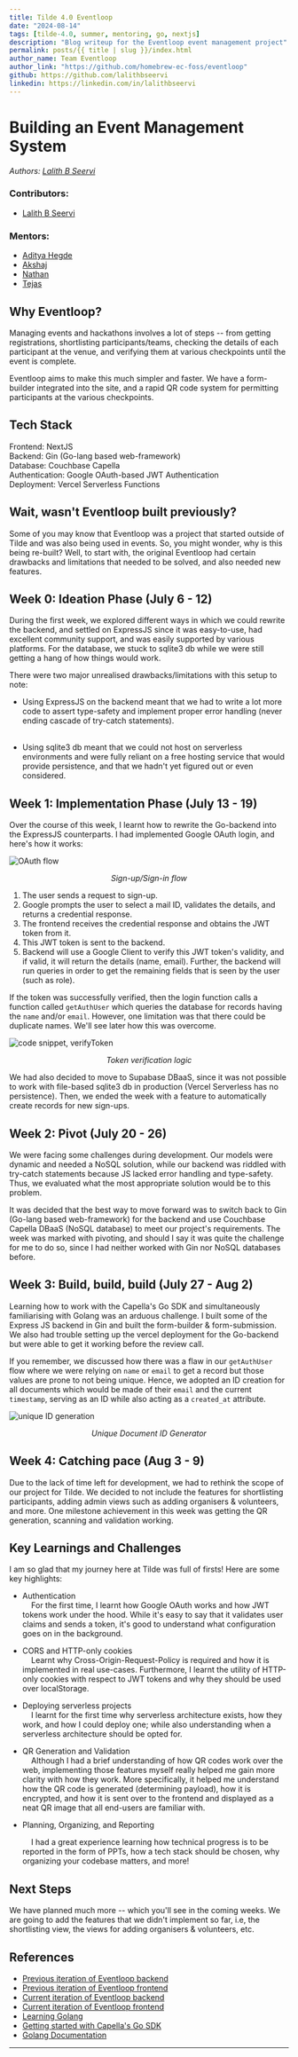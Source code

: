 ```yaml
---
title: Tilde 4.0 Eventloop
date: "2024-08-14"
tags: [tilde-4.0, summer, mentoring, go, nextjs]
description: "Blog writeup for the Eventloop event management project"
permalink: posts/{{ title | slug }}/index.html
author_name: Team Eventloop
author_link: "https://github.com/homebrew-ec-foss/eventloop"
github: https://github.com/lalithbseervi
linkedin: https://linkedin.com/in/lalithbseervi
---
```



# Building an Event Management System


_Authors: [Lalith B Seervi](https://github.com/lalithbseervi)_

### Contributors:
- [Lalith B Seervi](https://github.com/lalithbseervi)

### Mentors:
- [Aditya Hegde](https://github.com/bwaklog)
- [Akshaj](https://github.com/unhexate)
- [Nathan](https://github.com/polarhive)
- [Tejas](https://github.com/tejas-techstack)

## Why Eventloop?
Managing events and hackathons involves a lot of steps -- from getting registrations, shortlisting participants/teams, checking the details of each participant at the venue, and verifying them at various checkpoints until the event is complete.


Eventloop aims to make this much simpler and faster. We have a form-builder integrated into the site, and a rapid QR code system for permitting participants at the various checkpoints.


## Tech Stack
Frontend: NextJS<br>
Backend: Gin (Go-lang based web-framework)<br>
Database: Couchbase Capella<br>
Authentication: Google OAuth-based JWT Authentication<br>
Deployment: Vercel Serverless Functions


## Wait, wasn't Eventloop built previously?
Some of you may know that Eventloop was a project that started outside of Tilde and was also being used in events. So, you might wonder, why is this being re-built? Well, to start with, the original Eventloop had certain drawbacks and limitations that needed to be solved, and also needed new features.


## Week 0: Ideation Phase (July 6 - 12)
During the first week, we explored different ways in which we could rewrite the backend, and settled on ExpressJS since it was easy-to-use, had excellent community support, and was easily supported by various platforms. For the database, we stuck to sqlite3 db while we were still getting a hang of how things would work.


There were two major unrealised drawbacks/limitations with this setup to note:
- Using ExpressJS on the backend meant that we had to write a lot more code to assert type-safety and implement proper error handling (never ending cascade of try-catch statements).<p></p><br>
- Using sqlite3 db meant that we could not host on serverless environments and were fully reliant on a free hosting service that would provide persistence, and that we hadn't yet figured out or even considered.


## Week 1: Implementation Phase (July 13 - 19)
Over the course of this week, I learnt how to rewrite the Go-backend into the ExpressJS counterparts. I had implemented Google OAuth login, and here's how it works:

![OAuth flow](https://raw.githubusercontent.com/homebrew-ec-foss/homebrew-internethome/refs/heads/main/src/images/oAuthFlow.png)
<p style="text-align: center; margin-top: 0;"><em>Sign-up/Sign-in flow</em></p>

1. The user sends a request to sign-up.
2. Google prompts the user to select a mail ID, validates the details, and returns a credential response.
3. The frontend receives the credential response and obtains the JWT token from it.
4. This JWT token is sent to the backend.
5. Backend will use a Google Client to verify this JWT token's validity, and if valid, it will return the details (name, email). Further, the backend will run queries in order to get the remaining fields that is seen by the user (such as role).

If the token was successfully verified, then the login function calls a function called  `getAuthUser` which queries the database for records having the `name` and/or `email`. However, one limitation was that there could be duplicate names. We'll see later how this was overcome.

![code snippet, verifyToken](https://raw.githubusercontent.com/homebrew-ec-foss/homebrew-internethome/refs/heads/main/src/images/verifyToken.png)      
<p style="text-align: center; margin-top: 0;"><em>Token verification logic</em></p>


We had also decided to move to Supabase DBaaS, since it was not possible to work with file-based sqlite3 db in production (Vercel Serverless has no persistence). Then, we ended the week with a feature to automatically create records for new sign-ups.


## Week 2: Pivot (July 20 - 26)
We were facing some challenges during development. Our models were dynamic and needed a NoSQL solution, while our backend was riddled with try-catch statements because JS lacked error handling and type-safety. Thus, we evaluated what the most appropriate solution would be to this problem.


It was decided that the best way to move forward was to switch back to Gin (Go-lang based web-framework) for the backend and use Couchbase Capella DBaaS (NoSQL database) to meet our project's requirements. The week was marked with pivoting, and should I say it was quite the challenge for me to do so, since I had neither worked with Gin nor NoSQL databases before.


## Week 3: Build, build, build (July 27 - Aug 2)
Learning how to work with the Capella's Go SDK and simultaneously familiarising with Golang was an arduous challenge. I built some of the Express JS backend in Gin and built the form-builder & form-submission. We also had trouble setting up the vercel deployment for the Go-backend but were able to get it working before the review call.


If you remember, we discussed how there was a flaw in our `getAuthUser` flow where we were relying on `name` or `email` to get a record but those values are prone to not being unique. Hence, we adopted an ID creation for all documents which would be made of their `email` and the current `timestamp`, serving as an ID while also acting as a `created_at` attribute.


![unique ID generation](https://raw.githubusercontent.com/homebrew-ec-foss/homebrew-internethome/refs/heads/main/src/images/uniqueDocIDgen.png)
<p style="text-align: center; margin-top: 0;"><em>Unique Document ID Generator</em></p>


## Week 4: Catching pace (Aug 3 - 9)
Due to the lack of time left for development, we had to rethink the scope of our project for Tilde. We decided to not include the features for shortlisting participants, adding admin views such as adding organisers & volunteers, and more. One milestone achievement in this week was getting the QR generation, scanning and validation working.


## Key Learnings and Challenges
I am so glad that my journey here at Tilde was full of firsts! Here are some key highlights:<p></p>
- Authentication</br>
&nbsp;&nbsp;&nbsp;&nbsp;For the first time, I learnt how Google OAuth works and how JWT tokens work under the hood. While it's easy to say that it validates user claims and sends a token, it's good to understand what configuration goes on in the background.<p></p>
- CORS and HTTP-only cookies  
&nbsp;&nbsp;&nbsp;&nbsp;Learnt why Cross-Origin-Request-Policy is required and how it is implemented in real use-cases. Furthermore, I learnt the utility of HTTP-only cookies with respect to JWT tokens and why they should be used over localStorage.<p></p>
- Deploying serverless projects  
&nbsp;&nbsp;&nbsp;&nbsp;I learnt for the first time why serverless architecture exists, how they work, and how I could deploy one; while also understanding when a serverless architecture should be opted for.<p></p>  
- QR Generation and Validation  
&nbsp;&nbsp;&nbsp;&nbsp;Although I had a brief understanding of how QR codes work over the web, implementing those features myself really helped me gain more clarity with how they work. More specifically, it helped me understand how the QR code is generated (determining payload), how it is encrypted, and how it is sent over to the frontend and displayed as a neat QR image that all end-users are familiar with.<p></p> 
- Planning, Organizing, and Reporting<p></p >
&nbsp;&nbsp;&nbsp;&nbsp;I had a great experience learning how technical progress is to be reported in the form of PPTs, how a tech stack should be chosen, why organizing your codebase matters, and more!


## Next Steps
We have planned much more -- which you'll see in the coming weeks. We are going to add the features that we didn't implement so far, i.e, the shortlisting view, the views for adding organisers & volunteers, etc.


## References
- [Previous iteration of Eventloop backend](https://github.com/homebrew-ec-foss/eventloop/tree/main)
- [Previous iteration of Eventloop frontend](https://github.com/homebrew-ec-foss/eventloop-frontend/tree/main)
- [Current iteration of Eventloop backend](https://github.com/event-xyz/event-xyz/tree/feat/lalith)
- [Current iteration of Eventloop frontend](https://github.com/event-xyz/eventloop-fe)
- [Learning Golang](https://go.dev/tour/welcome/1)
- [Getting started with Capella's Go SDK](https://docs.couchbase.com/go-sdk/current/hello-world/start-using-sdk.html)
- [Golang Documentation](https://gin-gonic.com/en/docs/quickstart/)
<hr/>